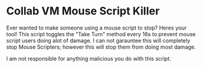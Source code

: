 # Collab VM Mouse Script Killer

Ever wanted to make someone using a mouse script to stop? Heres your tool! 
This script toggles the "Take Turn" method every 16s to prevent mouse script users doing alot of damage.
I can not garauntee this will completely stop Mouse Scripters; however this will stop them from doing most damage.


I am not responsible for anything malicious you do with this script.

